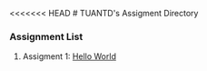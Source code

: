 <<<<<<< HEAD
﻿# TUANTD's Assigment Directory

### Assignment List

1. Assigment 1: [Hello World](https://github.com/FASTTRACKSE/FFSE1703.JavaCore/blob/master/Assignments/TUANTD/HelloWorld/src/HelloWorld.java)
